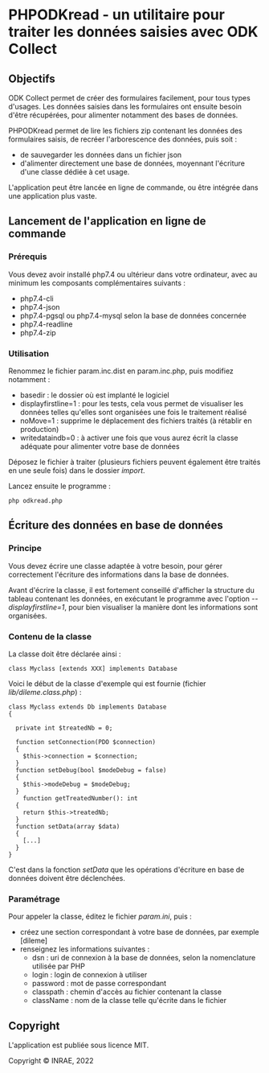 # PHPODKread - un utilitaire pour traiter les données saisies avec ODK Collect

## Objectifs

ODK Collect permet de créer des formulaires facilement, pour tous types d'usages. Les données saisies dans les formulaires ont ensuite besoin d'être récupérées, pour alimenter notamment des bases de données.

PHPODKread permet de lire les fichiers zip contenant les données des formulaires saisis, de recréer l'arborescence des données, puis soit :

- de sauvegarder les données dans un fichier json
- d'alimenter directement une base de données, moyennant l'écriture d'une classe dédiée à cet usage.

L'application peut être lancée en ligne de commande, ou être intégrée dans une application plus vaste.

## Lancement de l'application en ligne de commande

### Prérequis

Vous devez avoir installé php7.4 ou ultérieur dans votre ordinateur, avec au minimum les composants complémentaires suivants :

- php7.4-cli
- php7.4-json
- php7.4-pgsql ou php7.4-mysql selon la base de données concernée
- php7.4-readline
- php7.4-zip

### Utilisation

Renommez le fichier param.inc.dist en param.inc.php, puis modifiez notamment :

- basedir : le dossier où est implanté le logiciel
- displayfirstline=1 : pour les tests, cela vous permet de visualiser les données telles qu'elles sont organisées une fois le traitement réalisé
- noMove=1 : supprime le déplacement des fichiers traités (à rétablir en production)
- writedataindb=0 : à activer une fois que vous aurez écrit la classe adéquate pour alimenter votre base de données

Déposez le fichier à traiter (plusieurs fichiers peuvent également être traités en une seule fois) dans le dossier *import*.

Lancez ensuite le programme :

~~~
php odkread.php
~~~

## Écriture des données en base de données

### Principe

Vous devez écrire une classe adaptée à votre besoin, pour gérer correctement l'écriture des informations dans la base de données.

Avant d'écrire la classe, il est fortement conseillé d'afficher la structure du tableau contenant les données, en exécutant le programme avec l'option *--displayfirstline=1*, pour bien visualiser la manière dont les informations sont organisées.

### Contenu de la classe

La classe doit être déclarée ainsi :

~~~
class Myclass [extends XXX] implements Database
~~~

Voici le début de la classe d'exemple qui est fournie (fichier *lib/dileme.class.php*) :
~~~
class Myclass extends Db implements Database
{

  private int $treatedNb = 0;

  function setConnection(PDO $connection)
  {
    $this->connection = $connection;
  }
  function setDebug(bool $modeDebug = false)
  {
    $this->modeDebug = $modeDebug;
  }
    function getTreatedNumber(): int
  {
    return $this->treatedNb;
  }
  function setData(array $data)
  {
    [...]
  }
}
~~~

C'est dans la fonction *setData* que les opérations d'écriture en base de données doivent être déclenchées.

### Paramétrage

Pour appeler la classe, éditez le fichier *param.ini*, puis :

- créez une section correspondant à votre base de données, par exemple [dileme]
- renseignez les informations suivantes :
  - dsn : uri de connexion à la base de données, selon la nomenclature utilisée par PHP
  - login : login de connexion à utiliser
  - password : mot de passe correspondant
  - classpath : chemin d'accès au fichier contenant la classe
  - className : nom de la classe telle qu'écrite dans le fichier

## Copyright

L'application est publiée sous licence MIT.

Copyright © INRAE, 2022
